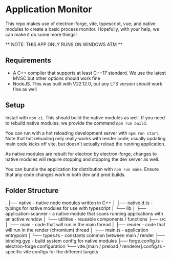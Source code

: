 # Application Monitor

This repo makes use of electron-forge, vite, typescript, vue, and native modules to create a basic process monitor. Hopefully, with your help, we can make it do some more things!

** NOTE: THIS APP ONLY RUNS ON WINDOWS ATM **

## Requirements

- A C++ compiler that supports at least C++17 standard. We use the latest MVSC but other options should work fine
- NodeJS. This was built with V22.12.0, but any LTS version should work fine as well

## Setup

Install with `npm ci`. This should build the native modules as well. If you need to rebuild native modules, we provide the command `npm run build`.

You can run with a hot reloading development server with `npm run start`. Note that hot reloading only really works with render code; usually updating main code kicks off vite, but doesn't actually reload the running application.

As native modules are rebuilt for electron by electron-forge, changes to native modules will require stopping and stopping the dev server as well.

You can bundle the application for distribution with `npm run make`. Ensure that any code changes work in both dev and prod builds.

## Folder Structure

.
├── native - native node modules written in C++
│ ├── native.d.ts - typings for native modules for use with typescript
│ └── lib
│ ├── application-scanner - a native module that scans running applications with an active window
│ └── utilities - reusable components / functions
├── src
│ ├── main - code that will run in the main thread
│ ├── render - code that will run in the render (chromium) thread
│ ├── main.ts - application entrypoint
│ └── types.ts - constants common between main / render
├── binding.gyp - build system config for native modules
├── forge.config.ts - electron-forge configuration
└── vite.[main / preload / renderer].config.ts - specific vite configs for the different targets
